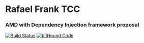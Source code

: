 # Rafael Frank TCC
### AMD with Dependency Injection framework proposal
[![Build Status](https://travis-ci.org/frankrafael/tcc.svg?branch=master)](https://travis-ci.org/frankrafael/tcc)
[![bitHound Code](https://www.bithound.io/github/frankrafael/tcc/badges/code.svg)](https://www.bithound.io/github/frankrafael/tcc)